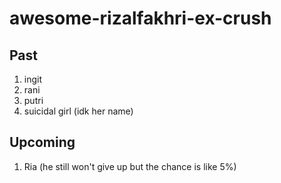 # awesome-rizalfakhri-ex-crush

## Past
1. ingit
2. rani
3. putri
4. suicidal girl (idk her name)

## Upcoming
1. Ria (he still won't give up but the chance is like 5%)
